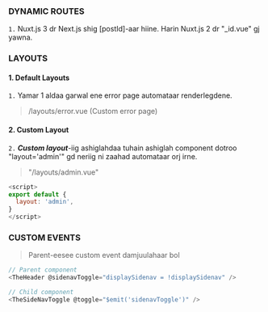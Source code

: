 ### DYNAMIC ROUTES

`1.` Nuxt.js 3 dr Next.js shig [postId]-aar hiine. Harin Nuxt.js 2 dr "_id.vue" gj yawna.

### LAYOUTS

#### 1. Default Layouts
`1.`  Yamar 1 aldaa garwal ene error page automataar renderlegdene.

> /layouts/error.vue (Custom error page)


#### 2. Custom Layout
`2.` ***Custom layout***-iig ashiglahdaa tuhain ashiglah component dotroo "layout='admin'" gd neriig ni zaahad automataar orj irne.

> "/layouts/admin.vue"


```js
<script>
export default {
  layout: 'admin',
}
</script>
```

### CUSTOM EVENTS

> Parent-eesee custom event damjuulahaar bol

```js
// Parent component
<TheHeader @sidenavToggle="displaySidenav = !displaySidenav" />
```

```js
// Child component
<TheSideNavToggle @toggle="$emit('sidenavToggle')" />
```
